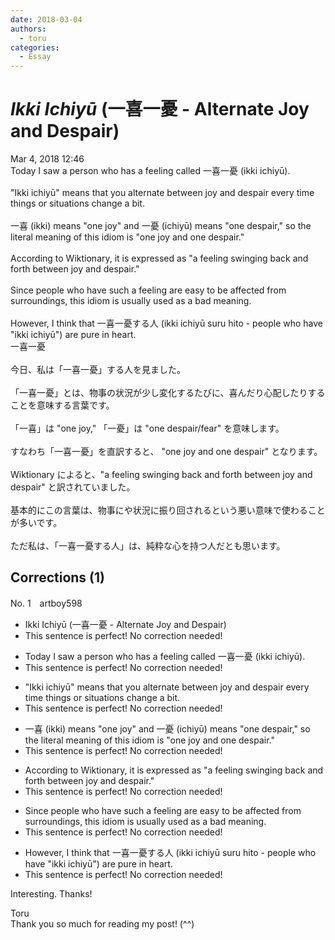 ```yaml
---
date: 2018-03-04
authors:
  - toru
categories:
  - Essay
---
```


<h1 id="subject_show"><strong><em>Ikki Ichiyū</strong></em> (一喜一憂 - Alternate Joy and Despair)</h1>
<div class="date">Mar 4, 2018 12:46</div>
<div id="post"><div id="body_show_ori">
Today I saw a person who has a feeling called 一喜一憂 (ikki ichiyū).<br/><br/>"Ikki ichiyū" means that you alternate between joy and despair every time things or situations change a bit.<br/><br/>一喜 (ikki) means "one joy" and 一憂 (ichiyū) means "one despair," so the literal meaning of this idiom is "one joy and one despair."<br/><br/>According to Wiktionary, it is expressed as "a feeling swinging back and forth between joy and despair."<br/><br/>Since people who have such a feeling are easy to be affected from surroundings, this idiom is usually used as a bad meaning.<br/><br/>However, I think that 一喜一憂する人 (ikki ichiyū suru hito - people who have "ikki ichiyū") are pure in heart.
</div></div>

<!-- more -->

<div id="post_ja"><div id="body_show_mo">
一喜一憂<br/><br/>今日、私は「一喜一憂」する人を見ました。<br/><br/>「一喜一憂」とは、物事の状況が少し変化するたびに、喜んだり心配したりすることを意味する言葉です。<br/><br/>「一喜」は "one joy," 「一憂」は "one despair/fear" を意味します。<br/><br/>すなわち「一喜一憂」を直訳すると、 "one joy and one despair" となります。<br/><br/>Wiktionary によると、"a feeling swinging back and forth between joy and despair" と訳されていました。<br/><br/>基本的にこの言葉は、物事にや状況に振り回されるという悪い意味で使わることが多いです。<br/><br/>ただ私は、「一喜一憂する人」は、純粋な心を持つ人だとも思います。
</div></div>

## Corrections (1)
<div id="block"><div class="first_name"> No. 1　<span class="just_name">artboy598</span></div><div id="block2">
<ul class="correction_field">
<li class="incorrect">Ikki Ichiyū (一喜一憂 - Alternate Joy and Despair)</li>
<li class="corrected perfect">This sentence is perfect! No correction needed!</li>
</ul>
<ul class="correction_field">
<li class="incorrect">Today I saw a person who has a feeling called 一喜一憂 (ikki ichiyū).</li>
<li class="corrected perfect">This sentence is perfect! No correction needed!</li>
</ul>
<ul class="correction_field">
<li class="incorrect">"Ikki ichiyū" means that you alternate between joy and despair every time things or situations change a bit.</li>
<li class="corrected perfect">This sentence is perfect! No correction needed!</li>
</ul>
<ul class="correction_field">
<li class="incorrect">一喜 (ikki) means "one joy" and 一憂 (ichiyū) means "one despair," so the literal meaning of this idiom is "one joy and one despair."</li>
<li class="corrected perfect">This sentence is perfect! No correction needed!</li>
</ul>
<ul class="correction_field">
<li class="incorrect">According to Wiktionary, it is expressed as "a feeling swinging back and forth between joy and despair."</li>
<li class="corrected perfect">This sentence is perfect! No correction needed!</li>
</ul>
<ul class="correction_field">
<li class="incorrect">Since people who have such a feeling are easy to be affected from surroundings, this idiom is usually used as a bad meaning.</li>
<li class="corrected perfect">This sentence is perfect! No correction needed!</li>
</ul>
<ul class="correction_field">
<li class="incorrect">However, I think that 一喜一憂する人 (ikki ichiyū suru hito - people who have "ikki ichiyū") are pure in heart.</li>
<li class="corrected perfect">This sentence is perfect! No correction needed!</li>
</ul>
<p class="comment_small">
 Interesting.  Thanks!
</p>

</div><div class="name"><span class="just_name">Toru</span><br>
Thank you so much for reading my post! (^^)
</div>
</div>
